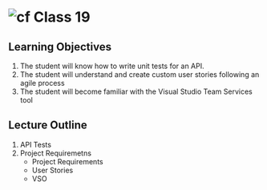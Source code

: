 ![cf](http://i.imgur.com/7v5ASc8.png) Class 19
=====================================

## Learning Objectives
1. The student will know how to write unit tests for an API.
2. The student will understand and create custom user stories following an agile process
3. The student will become familiar with the Visual Studio Team Services tool

## Lecture Outline
1. API Tests
2. Project Requiremetns
   - Project Requirements
   - User Stories
   - VSO